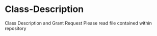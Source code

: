 # Class-Description
Class Description and Grant Request
Please read file contained within repository
